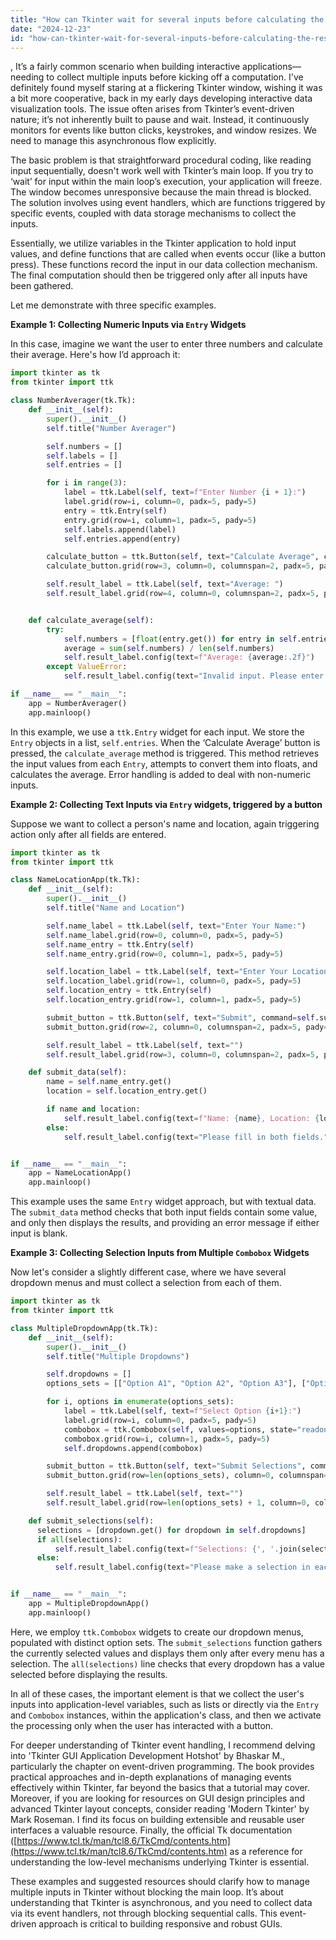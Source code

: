 ```yaml
---
title: "How can Tkinter wait for several inputs before calculating the results?"
date: "2024-12-23"
id: "how-can-tkinter-wait-for-several-inputs-before-calculating-the-results"
---
```


,  It’s a fairly common scenario when building interactive applications—needing to collect multiple inputs before kicking off a computation. I've definitely found myself staring at a flickering Tkinter window, wishing it was a bit more cooperative, back in my early days developing interactive data visualization tools. The issue often arises from Tkinter’s event-driven nature; it’s not inherently built to pause and wait. Instead, it continuously monitors for events like button clicks, keystrokes, and window resizes. We need to manage this asynchronous flow explicitly.

The basic problem is that straightforward procedural coding, like reading input sequentially, doesn't work well with Tkinter’s main loop. If you try to ‘wait’ for input within the main loop’s execution, your application will freeze. The window becomes unresponsive because the main thread is blocked. The solution involves using event handlers, which are functions triggered by specific events, coupled with data storage mechanisms to collect the inputs.

Essentially, we utilize variables in the Tkinter application to hold input values, and define functions that are called when events occur (like a button press). These functions record the input in our data collection mechanism. The final computation should then be triggered only after all inputs have been gathered.

Let me demonstrate with three specific examples.

**Example 1: Collecting Numeric Inputs via `Entry` Widgets**

In this case, imagine we want the user to enter three numbers and calculate their average. Here's how I’d approach it:

```python
import tkinter as tk
from tkinter import ttk

class NumberAverager(tk.Tk):
    def __init__(self):
        super().__init__()
        self.title("Number Averager")

        self.numbers = []
        self.labels = []
        self.entries = []

        for i in range(3):
            label = ttk.Label(self, text=f"Enter Number {i + 1}:")
            label.grid(row=i, column=0, padx=5, pady=5)
            entry = ttk.Entry(self)
            entry.grid(row=i, column=1, padx=5, pady=5)
            self.labels.append(label)
            self.entries.append(entry)

        calculate_button = ttk.Button(self, text="Calculate Average", command=self.calculate_average)
        calculate_button.grid(row=3, column=0, columnspan=2, padx=5, pady=10)

        self.result_label = ttk.Label(self, text="Average: ")
        self.result_label.grid(row=4, column=0, columnspan=2, padx=5, pady=5)


    def calculate_average(self):
        try:
            self.numbers = [float(entry.get()) for entry in self.entries]
            average = sum(self.numbers) / len(self.numbers)
            self.result_label.config(text=f"Average: {average:.2f}")
        except ValueError:
            self.result_label.config(text="Invalid input. Please enter numbers.")

if __name__ == "__main__":
    app = NumberAverager()
    app.mainloop()
```

In this example, we use a `ttk.Entry` widget for each input. We store the `Entry` objects in a list, `self.entries`. When the ‘Calculate Average’ button is pressed, the `calculate_average` method is triggered. This method retrieves the input values from each `Entry`, attempts to convert them into floats, and calculates the average. Error handling is added to deal with non-numeric inputs.

**Example 2: Collecting Text Inputs via `Entry` widgets, triggered by a button**

Suppose we want to collect a person's name and location, again triggering action only after all fields are entered.

```python
import tkinter as tk
from tkinter import ttk

class NameLocationApp(tk.Tk):
    def __init__(self):
        super().__init__()
        self.title("Name and Location")

        self.name_label = ttk.Label(self, text="Enter Your Name:")
        self.name_label.grid(row=0, column=0, padx=5, pady=5)
        self.name_entry = ttk.Entry(self)
        self.name_entry.grid(row=0, column=1, padx=5, pady=5)

        self.location_label = ttk.Label(self, text="Enter Your Location:")
        self.location_label.grid(row=1, column=0, padx=5, pady=5)
        self.location_entry = ttk.Entry(self)
        self.location_entry.grid(row=1, column=1, padx=5, pady=5)

        submit_button = ttk.Button(self, text="Submit", command=self.submit_data)
        submit_button.grid(row=2, column=0, columnspan=2, padx=5, pady=10)

        self.result_label = ttk.Label(self, text="")
        self.result_label.grid(row=3, column=0, columnspan=2, padx=5, pady=5)

    def submit_data(self):
        name = self.name_entry.get()
        location = self.location_entry.get()

        if name and location:
            self.result_label.config(text=f"Name: {name}, Location: {location}")
        else:
            self.result_label.config(text="Please fill in both fields.")


if __name__ == "__main__":
    app = NameLocationApp()
    app.mainloop()
```

This example uses the same `Entry` widget approach, but with textual data. The `submit_data` method checks that both input fields contain some value, and only then displays the results, and providing an error message if either input is blank.

**Example 3: Collecting Selection Inputs from Multiple `Combobox` Widgets**

Now let's consider a slightly different case, where we have several dropdown menus and must collect a selection from each of them.

```python
import tkinter as tk
from tkinter import ttk

class MultipleDropdownApp(tk.Tk):
    def __init__(self):
        super().__init__()
        self.title("Multiple Dropdowns")

        self.dropdowns = []
        options_sets = [["Option A1", "Option A2", "Option A3"], ["Option B1", "Option B2"], ["Option C1", "Option C2", "Option C3", "Option C4"]]

        for i, options in enumerate(options_sets):
            label = ttk.Label(self, text=f"Select Option {i+1}:")
            label.grid(row=i, column=0, padx=5, pady=5)
            combobox = ttk.Combobox(self, values=options, state="readonly")
            combobox.grid(row=i, column=1, padx=5, pady=5)
            self.dropdowns.append(combobox)

        submit_button = ttk.Button(self, text="Submit Selections", command=self.submit_selections)
        submit_button.grid(row=len(options_sets), column=0, columnspan=2, padx=5, pady=10)

        self.result_label = ttk.Label(self, text="")
        self.result_label.grid(row=len(options_sets) + 1, column=0, columnspan=2, padx=5, pady=5)

    def submit_selections(self):
      selections = [dropdown.get() for dropdown in self.dropdowns]
      if all(selections):
          self.result_label.config(text=f"Selections: {', '.join(selections)}")
      else:
          self.result_label.config(text="Please make a selection in each dropdown.")


if __name__ == "__main__":
    app = MultipleDropdownApp()
    app.mainloop()

```

Here, we employ `ttk.Combobox` widgets to create our dropdown menus, populated with distinct option sets. The `submit_selections` function gathers the currently selected values and displays them only after every menu has a selection. The `all(selections)` line checks that every dropdown has a value selected before displaying the results.

In all of these cases, the important element is that we collect the user's inputs into application-level variables, such as lists or directly via the `Entry` and `Combobox` instances, within the application's class, and then we activate the processing only when the user has interacted with a button.

For deeper understanding of Tkinter event handling, I recommend delving into 'Tkinter GUI Application Development Hotshot' by Bhaskar M., particularly the chapter on event-driven programming. The book provides practical approaches and in-depth explanations of managing events effectively within Tkinter, far beyond the basics that a tutorial may cover. Moreover, if you are looking for resources on GUI design principles and advanced Tkinter layout concepts, consider reading 'Modern Tkinter' by Mark Roseman. I find its focus on building extensible and reusable user interfaces a valuable resource. Finally, the official Tk documentation ([https://www.tcl.tk/man/tcl8.6/TkCmd/contents.htm](https://www.tcl.tk/man/tcl8.6/TkCmd/contents.htm) as a reference for understanding the low-level mechanisms underlying Tkinter is essential.

These examples and suggested resources should clarify how to manage multiple inputs in Tkinter without blocking the main loop. It’s about understanding that Tkinter is asynchronous, and you need to collect data via its event handlers, not through blocking sequential calls. This event-driven approach is critical to building responsive and robust GUIs.
